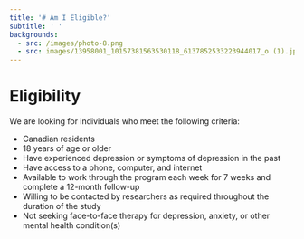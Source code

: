 ```yaml
---
title: '# Am I Eligible?'
subtitle: ' '
backgrounds:
  - src: /images/photo-8.png
  - src: images/13958001_10157381563530118_6137852533223944017_o (1).jpg
---
```

# Eligibility

We are looking for individuals who meet the following criteria:

* Canadian residents
* 18 years of age or older
* Have experienced depression or symptoms of depression in the past
* Have access to a phone, computer, and internet
* Available to work through the program each week for 7 weeks and complete a 12-month follow-up
* Willing to be contacted by researchers as required throughout the duration of the study
* Not seeking face-to-face therapy for depression, anxiety, or other mental health condition(s)
